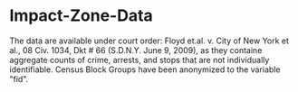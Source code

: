 # Impact-Zone-Data
The data are available under court order: Floyd et.al. v. City of New York et al., 08 Civ. 1034, Dkt # 66 
(S.D.N.Y. June 9, 2009), as they containe aggregate counts of crime, arrests, and stops that are not individually identifiable.
Census Block Groups have been anonymized to the variable "fid".
